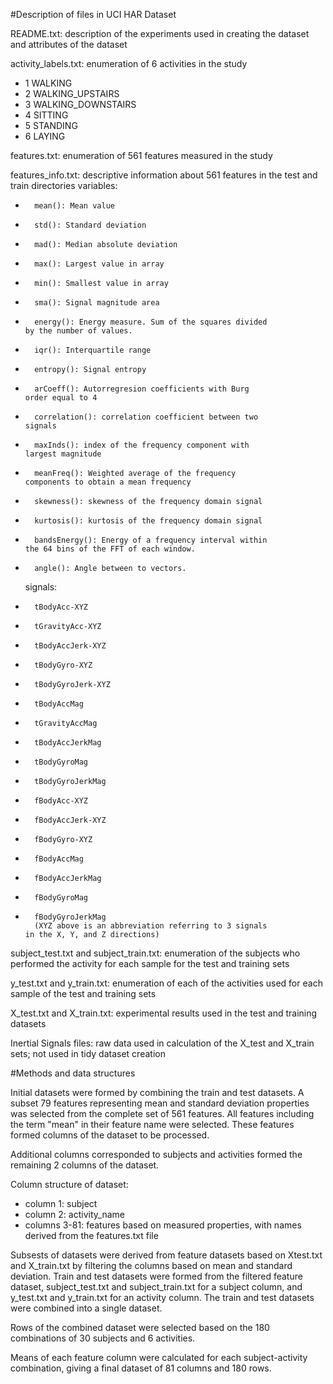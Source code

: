 #Description of files in UCI HAR Dataset

README.txt: description of the experiments used in creating the dataset and attributes of the dataset

activity_labels.txt: enumeration of 6 activities in the study
*	1 WALKING
*	2 WALKING_UPSTAIRS
*	3 WALKING_DOWNSTAIRS
*	4 SITTING
*	5 STANDING
*	6 LAYING

features.txt: enumeration of 561 features measured in the study

features_info.txt: descriptive information about 561 features in
the test and train directories
	variables:
*		mean(): Mean value
*		std(): Standard deviation
*		mad(): Median absolute deviation 
*		max(): Largest value in array
*		min(): Smallest value in array
*		sma(): Signal magnitude area
*		energy(): Energy measure. Sum of the squares divided 				by the number of values. 
*		iqr(): Interquartile range 
*		entropy(): Signal entropy
*		arCoeff(): Autorregresion coefficients with Burg 				order equal to 4
*		correlation(): correlation coefficient between two 				signals
*		maxInds(): index of the frequency component with 				largest magnitude
*		meanFreq(): Weighted average of the frequency 					components to obtain a mean frequency
*		skewness(): skewness of the frequency domain signal 
*		kurtosis(): kurtosis of the frequency domain signal 
*		bandsEnergy(): Energy of a frequency interval within 				the 64 bins of the FFT of each window.
*		angle(): Angle between to vectors.
	signals:
*		tBodyAcc-XYZ
*		tGravityAcc-XYZ
*		tBodyAccJerk-XYZ
*		tBodyGyro-XYZ
*		tBodyGyroJerk-XYZ
*		tBodyAccMag
*		tGravityAccMag
*		tBodyAccJerkMag
*		tBodyGyroMag
*		tBodyGyroJerkMag
*		fBodyAcc-XYZ
*		fBodyAccJerk-XYZ
*		fBodyGyro-XYZ
*		fBodyAccMag
*		fBodyAccJerkMag
*		fBodyGyroMag
*		fBodyGyroJerkMag
		(XYZ above is an abbreviation referring to 3 signals 				in the X, Y, and Z directions)

subject_test.txt and subject_train.txt:
	enumeration of the subjects who performed the activity for 	each sample for the test and training sets

y_test.txt and y_train.txt:
	enumeration of each of the activities used for each sample 	of the test and training sets

X_test.txt and X_train.txt:
	experimental results used in the test and training 	datasets

Inertial Signals files:
	raw data used in calculation of the X_test and X_train 	sets; not used in tidy dataset creation

#Methods and data structures

Initial datasets were formed by combining the train and test datasets. 
A subset 79 features representing mean and standard deviation properties was selected from the complete set of 561 features. All features including the term "mean" in their feature name were selected. These features formed columns of the dataset to be processed.

Additional columns corresponded to subjects and activities formed the remaining 2 columns of the dataset.

Column structure of dataset:
*	column 1: subject
*	column 2: activity_name
*	columns 3-81: features based on measured properties, with 			names derived from the features.txt file
	
Subsests of datasets were derived from feature datasets based on Xtest.txt and X_train.txt by filtering the columns based on mean and standard deviation. Train and test datasets were formed from the filtered feature dataset, subject_test.txt and subject_train.txt for a subject column, and y_test.txt and y_train.txt for an activity column. The train and test datasets were combined into a single dataset.

Rows of the combined dataset were selected based on the 180 combinations of 30 subjects and 6 activities.

Means of each feature column were calculated for each subject-activity combination, giving a final dataset of 81 columns and 180 rows.


